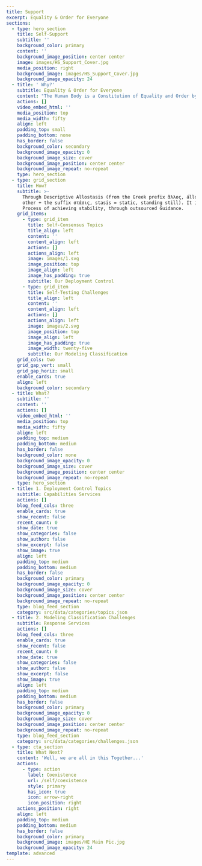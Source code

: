 ```yaml
---
title: Support
excerpt: Equality & Order for Everyone
sections:
  - type: hero_section
    title: Self-Support
    subtitle: ''
    background_color: primary
    content: ''
    background_image_position: center center
    image: images/HS_Support_Cover.jpg
    media_position: right
    background_image: images/HS_Support_Cover.jpg
    background_image_opacity: 24
  - title: ' Why?'
    subtitle: Equality & Order for Everyone
    content: "The Human Body is a Constitution of Equality and Order by Design. It's Symmetry, and Homeostatic State prescribe, describe and predict the means for Self-Support.\n\n\U0001F64FSelf-Support\U0001F64F allows us to have the Capability to Practically Be the best version of ourselves, and within an Environment which is part of us."
    actions: []
    video_embed_html: ''
    media_position: top
    media_width: fifty
    align: left
    padding_top: small
    padding_bottom: none
    has_border: false
    background_color: secondary
    background_image_opacity: 0
    background_image_size: cover
    background_image_position: center center
    background_image_repeat: no-repeat
    type: hero_section
  - type: grid_section
    title: How?
    subtitle: >-
      Through Descriptive Allostasis (from the Greek prefix ἄλλος, állos, =
      other + the suffix στάσις, stasis = static, standing still). It is the
      Process of achieving stability, through outsourced Guidance.
    grid_items:
      - type: grid_item
        title: Self-Consensus Topics
        title_align: left
        content: ''
        content_align: left
        actions: []
        actions_align: left
        image: images/1.svg
        image_position: top
        image_align: left
        image_has_padding: true
        subtitle: Our Deployment Control
      - type: grid_item
        title: Self-Testing Challenges
        title_align: left
        content: ''
        content_align: left
        actions: []
        actions_align: left
        image: images/2.svg
        image_position: top
        image_align: left
        image_has_padding: true
        image_width: twenty-five
        subtitle: Our Modeling Classification
    grid_cols: two
    grid_gap_vert: small
    grid_gap_horiz: small
    enable_cards: true
    align: left
    background_color: secondary
  - title: What?
    subtitle: ''
    content: ''
    actions: []
    video_embed_html: ''
    media_position: top
    media_width: fifty
    align: left
    padding_top: medium
    padding_bottom: medium
    has_border: false
    background_color: none
    background_image_opacity: 0
    background_image_size: cover
    background_image_position: center center
    background_image_repeat: no-repeat
    type: hero_section
  - title: 1. Deployment Control Topics
    subtitle: Capabilities Services
    actions: []
    blog_feed_cols: three
    enable_cards: true
    show_recent: false
    recent_count: 0
    show_date: true
    show_categories: false
    show_author: false
    show_excerpt: false
    show_image: true
    align: left
    padding_top: medium
    padding_bottom: medium
    has_border: false
    background_color: primary
    background_image_opacity: 0
    background_image_size: cover
    background_image_position: center center
    background_image_repeat: no-repeat
    type: blog_feed_section
    category: src/data/categories/topics.json
  - title: 2. Modeling Classification Challenges
    subtitle: Response Services
    actions: []
    blog_feed_cols: three
    enable_cards: true
    show_recent: false
    recent_count: 0
    show_date: true
    show_categories: false
    show_author: false
    show_excerpt: false
    show_image: true
    align: left
    padding_top: medium
    padding_bottom: medium
    has_border: false
    background_color: primary
    background_image_opacity: 0
    background_image_size: cover
    background_image_position: center center
    background_image_repeat: no-repeat
    type: blog_feed_section
    category: src/data/categories/challenges.json
  - type: cta_section
    title: What Next?
    content: 'Well, we are all in this Together...'
    actions:
      - type: action
        label: Coexistence
        url: /self/coexistence
        style: primary
        has_icon: true
        icon: arrow-right
        icon_position: right
    actions_position: right
    align: left
    padding_top: medium
    padding_bottom: medium
    has_border: false
    background_color: primary
    background_image: images/HE Main Pic.jpg
    background_image_opacity: 24
template: advanced
---
```

